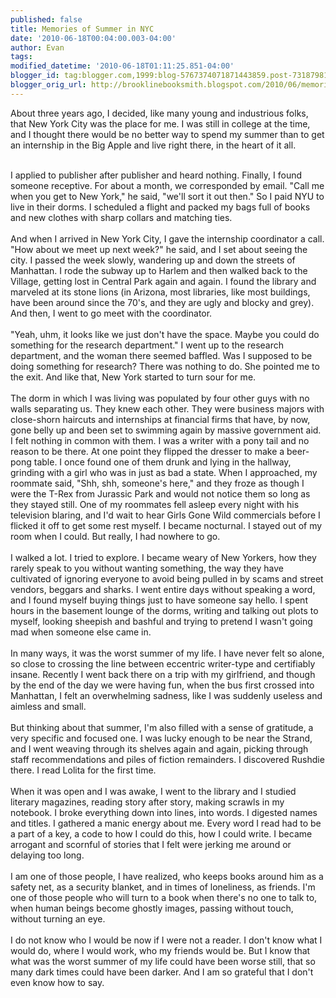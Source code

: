 ```yaml
---
published: false
title: Memories of Summer in NYC
date: '2010-06-18T00:04:00.003-04:00'
author: Evan
tags: 
modified_datetime: '2010-06-18T01:11:25.851-04:00'
blogger_id: tag:blogger.com,1999:blog-5767374071871443859.post-7318798192833530060
blogger_orig_url: http://brooklinebooksmith.blogspot.com/2010/06/memories-of-summer-in-nyc.html
---
```


About three years ago, I decided, like many young and industrious folks, that New York City was the place for me. I was still in college at the time, and I thought there would be no better way to spend my summer than to get an internship in the Big Apple and live right there, in the heart of it all.<div><br /></div><div>I applied to publisher after publisher and heard nothing. Finally, I found someone receptive. For about a month, we corresponded by email. "Call me when you get to New York," he said, "we'll sort it out then." So I paid NYU to live in their dorms. I scheduled a flight and packed my bags full of books and new clothes with sharp collars and matching ties.</div><div><br /></div><div>And when I arrived in New York City, I gave the internship coordinator a call. "How about we meet up next week?" he said, and I set about seeing the city. I passed the week slowly, wandering up and down the streets of Manhattan. I rode the subway up to Harlem and then walked back to the Village, getting lost in Central Park again and again. I found the library and marveled at its stone lions (in Arizona, most libraries, like most buildings, have been around since the 70's, and they are ugly and blocky and grey). And then, I went to go meet with the coordinator.</div><div><br /></div><div>"Yeah, uhm, it looks like we just don't have the space. Maybe you could do something for the research department." I went up to the research department, and the woman there seemed baffled. Was I supposed to be doing something for research? There was nothing to do. She pointed me to the exit. And like that, New York started to turn sour for me.</div><div><br /></div><div>The dorm in which I was living was populated by four other guys with no walls separating us. They knew each other. They were business majors with close-shorn haircuts and internships at financial firms that have, by now, gone belly up and been set to swimming again by massive government aid. I felt nothing in common with them. I was a writer with a pony tail and no reason to be there. At one point they flipped the dresser to make a beer-pong table. I once found one of them drunk and lying in the hallway, grinding with a girl who was in just as bad a state. When I approached, my roommate said, "Shh, shh, someone's here," and they froze as though I were the T-Rex from Jurassic Park and would not notice them so long as they stayed still. One of my roommates fell asleep every night with his television blaring, and I'd wait to hear Girls Gone Wild commercials before I flicked it off to get some rest myself. I became nocturnal. I stayed out of my room when I could. But really, I had nowhere to go.</div><div><br /></div><div>I walked a lot. I tried to explore. I became weary of New Yorkers, how they rarely speak to you without wanting something, the way they have cultivated of ignoring everyone to avoid being pulled in by scams and street vendors, beggars and sharks. I went entire days without speaking a word, and I found myself buying things just to have someone say hello. I spent hours in the basement lounge of the dorms, writing and talking out plots to myself, looking sheepish and bashful and trying to pretend I wasn't going mad when someone else came in.</div><div><br /></div><div>In many ways, it was the worst summer of my life. I have never felt so alone, so close to crossing the line between eccentric writer-type and certifiably insane. Recently I went back there on a trip with my girlfriend, and though by the end of the day we were having fun, when the bus first crossed into Manhattan, I felt an overwhelming sadness, like I was suddenly useless and aimless and small.</div><div><br /></div><div>But thinking about that summer, I'm also filled with a sense of gratitude, a very specific and focused one. I was lucky enough to be near the Strand, and I went weaving through its shelves again and again, picking through staff recommendations and piles of fiction remainders. I discovered Rushdie there. I read Lolita for the first time.</div><div><br /></div><div>When it was open and I was awake, I went to the library and I studied literary magazines, reading story after story, making scrawls in my notebook. I broke everything down into lines, into words. I digested names and titles. I gathered a manic energy about me. Every word I read had to be a part of a key, a code to how I could do this, how I could write. I became arrogant and scornful of stories that I felt were jerking me around or delaying too long.</div><div><br /></div><div>I am one of those people, I have realized, who keeps books around him as a safety net, as a security blanket, and in times of loneliness, as friends. I'm one of those people who will turn to a book when there's no one to talk to, when human beings become ghostly images, passing without touch, without turning an eye.</div><div><br /></div><div>I do not know who I would be now if I were not a reader. I don't know what I would do, where I would work, who my friends would be. But I know that what was the worst summer of my life could have been worse still, that so many dark times could have been darker. And I am so grateful that I don't even know how to say.</div>